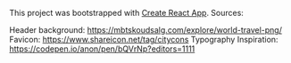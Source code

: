 This project was bootstrapped with [Create React App](https://github.com/facebook/create-react-app).
Sources: 

Header background: https://mbtskoudsalg.com/explore/world-travel-png/
Favicon: https://www.shareicon.net/tag/citycons
Typography Inspiration: https://codepen.io/anon/pen/bQVrNp?editors=1111

